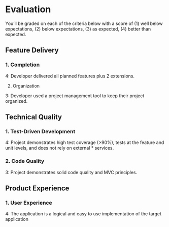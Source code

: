 # Evaluation

You’ll be graded on each of the criteria below with a score of (1) well below expectations, (2) below expectations, (3) as expected, (4) better than expected.

## Feature Delivery

### 1. Completion

4: Developer delivered all planned features plus 2 extensions.

2. Organization

3: Developer used a project management tool to keep their project organized.

## Technical Quality

### 1. Test-Driven Development

4: Project demonstrates high test coverage (>90%), tests at the feature and unit levels, and does not rely on external * services.

### 2. Code Quality

3: Project demonstrates solid code quality and MVC principles.

## Product Experience

### 1. User Experience

4: The application is a logical and easy to use implementation of the target application
